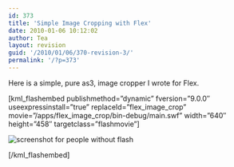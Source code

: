 ```yaml
---
id: 373
title: 'Simple Image Cropping with Flex'
date: 2010-01-06 10:12:02
author: Tea
layout: revision
guid: '/2010/01/06/370-revision-3/'
permalink: '/?p=373'
---
```


Here is a simple, pure as3, image cropper I wrote for Flex.

\[kml\_flashembed publishmethod=”dynamic” fversion=”9.0.0″ useexpressinstall=”true” replaceId=”flex\_image\_crop” movie=”/apps/flex\_image\_crop/bin-debug/main.swf” width=”640″ height=”458″ targetclass=”flashmovie”\]

![screenshot for people without flash](/apps/flex_image_crop/flex_image_crop_20100106.jpg)

\[/kml\_flashembed\]